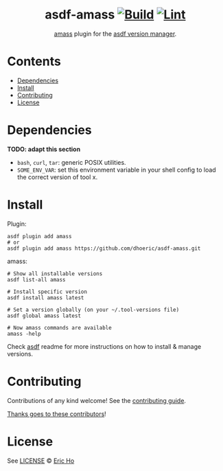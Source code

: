 <div align="center">

# asdf-amass [![Build](https://github.com/dhoeric/asdf-amass/actions/workflows/build.yml/badge.svg)](https://github.com/dhoeric/asdf-amass/actions/workflows/build.yml) [![Lint](https://github.com/dhoeric/asdf-amass/actions/workflows/lint.yml/badge.svg)](https://github.com/dhoeric/asdf-amass/actions/workflows/lint.yml)


[amass](https://github.com/OWASP/Amass) plugin for the [asdf version manager](https://asdf-vm.com).

</div>

# Contents

- [Dependencies](#dependencies)
- [Install](#install)
- [Contributing](#contributing)
- [License](#license)

# Dependencies

**TODO: adapt this section**

- `bash`, `curl`, `tar`: generic POSIX utilities.
- `SOME_ENV_VAR`: set this environment variable in your shell config to load the correct version of tool x.

# Install

Plugin:

```shell
asdf plugin add amass
# or
asdf plugin add amass https://github.com/dhoeric/asdf-amass.git
```

amass:

```shell
# Show all installable versions
asdf list-all amass

# Install specific version
asdf install amass latest

# Set a version globally (on your ~/.tool-versions file)
asdf global amass latest

# Now amass commands are available
amass -help
```

Check [asdf](https://github.com/asdf-vm/asdf) readme for more instructions on how to
install & manage versions.

# Contributing

Contributions of any kind welcome! See the [contributing guide](contributing.md).

[Thanks goes to these contributors](https://github.com/dhoeric/asdf-amass/graphs/contributors)!

# License

See [LICENSE](LICENSE) © [Eric Ho](https://github.com/dhoeric/)
